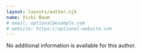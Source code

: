 ```yaml
---
layout: layouts/author.njk
name: Vicki Baum
# email: optional@example.com
# website: https://optional-website.com
---
```

No additional information is available for this author.
